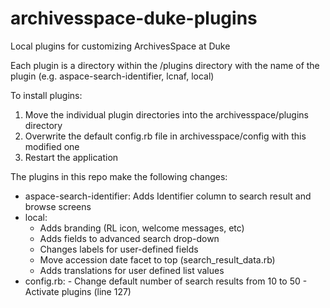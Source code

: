 # archivesspace-duke-plugins
Local plugins for customizing ArchivesSpace at Duke

Each plugin is a directory within the /plugins directory with the name of the plugin (e.g. aspace-search-identifier, lcnaf, local)

To install plugins:


   1. Move the individual plugin directories into the archivesspace/plugins directory
   2. Overwrite the default config.rb file in archivesspace/config with this modified one
   3. Restart the application

The plugins in this repo make the following changes:

- aspace-search-identifier: Adds Identifier column to search result and browse screens
- local:
     - Adds branding (RL icon, welcome messages, etc)
     - Adds fields to advanced search drop-down
     - Changes labels for user-defined fields
     - Move accession date facet to top (search_result_data.rb)
     - Adds translations for user defined list values
- config.rb:
      - Change default number of search results from 10 to 50
      - Activate plugins (line 127)
